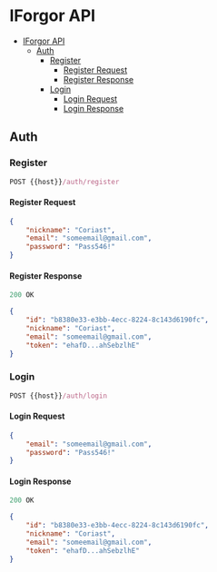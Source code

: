 # IForgor API

- [IForgor API](#iforgor-api)
    - [Auth](#auth)
        - [Register](#register)
            - [Register Request](#register-request)
            - [Register Response](#register-response)
        - [Login](#login)
            - [Login Request](#login-request)
            - [Login Response](#login-response)

## Auth

### Register

```js
POST {{host}}/auth/register
```

#### Register Request

```json
{
    "nickname": "Coriast",
    "email": "someemail@gmail.com",
    "password": "Pass546!"
}
```

#### Register Response

```js
200 OK
```

```json
{
    "id": "b8380e33-e3bb-4ecc-8224-8c143d6190fc",
    "nickname": "Coriast",
    "email": "someemail@gmail.com",
    "token": "ehafD...ahSebzlhE"
}
```

### Login

```js
POST {{host}}/auth/login
```

#### Login Request

```json
{
    "email": "someemail@gmail.com",
    "password": "Pass546!"
}
```

#### Login Response

```js
200 OK
```

```json
{
    "id": "b8380e33-e3bb-4ecc-8224-8c143d6190fc",
    "nickname": "Coriast",
    "email": "someemail@gmail.com",
    "token": "ehafD...ahSebzlhE"
}
```